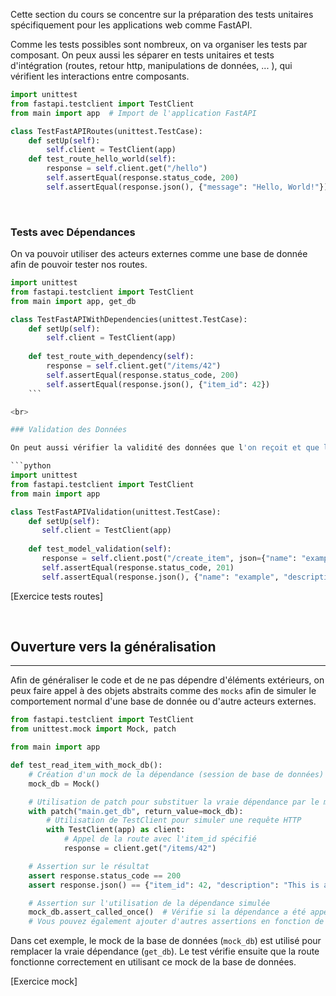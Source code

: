 Cette section du cours se concentre sur la préparation des tests unitaires spécifiquement pour les applications web comme FastAPI.

Comme les tests possibles sont nombreux, on va organiser les tests par composant. On peux aussi les séparer en tests unitaires et tests d'intégration (routes, retour http, manipulations de données, ... ), qui vérifient les interactions entre composants.

```python
import unittest
from fastapi.testclient import TestClient
from main import app  # Import de l'application FastAPI

class TestFastAPIRoutes(unittest.TestCase):
    def setUp(self):
        self.client = TestClient(app)
    def test_route_hello_world(self):
        response = self.client.get("/hello")
        self.assertEqual(response.status_code, 200)
        self.assertEqual(response.json(), {"message": "Hello, World!"})
```

<br>

### Tests avec Dépendances

On va pouvoir utiliser des acteurs externes comme une base de donnée afin de pouvoir tester nos routes.

```python
import unittest
from fastapi.testclient import TestClient
from main import app, get_db

class TestFastAPIWithDependencies(unittest.TestCase):
    def setUp(self):
        self.client = TestClient(app)
        
    def test_route_with_dependency(self):
        response = self.client.get("/items/42")
        self.assertEqual(response.status_code, 200)
        self.assertEqual(response.json(), {"item_id": 42})
    ```

<br>

### Validation des Données

On peut aussi vérifier la validité des données que l'on reçoit et que l'on ressort.

```python
import unittest
from fastapi.testclient import TestClient
from main import app

class TestFastAPIValidation(unittest.TestCase):
    def setUp(self):
       self.client = TestClient(app)
       
    def test_model_validation(self):
       response = self.client.post("/create_item", json={"name": "example", "description": "test"})
       self.assertEqual(response.status_code, 201)
       self.assertEqual(response.json(), {"name": "example", "description": "test"})
   ```


[Exercice tests routes]

<br>

## Ouverture vers la généralisation

---

Afin de généraliser le code et de ne pas dépendre d'éléments extérieurs, on peux faire appel à des objets abstraits comme des `mocks` afin de simuler le comportement normal d'une base de donnée ou d'autre acteurs externes.

```python
from fastapi.testclient import TestClient
from unittest.mock import Mock, patch

from main import app

def test_read_item_with_mock_db():
    # Création d'un mock de la dépendance (session de base de données)
    mock_db = Mock()

    # Utilisation de patch pour substituer la vraie dépendance par le mock
    with patch("main.get_db", return_value=mock_db):
        # Utilisation de TestClient pour simuler une requête HTTP
        with TestClient(app) as client:
            # Appel de la route avec l'item_id spécifié
            response = client.get("/items/42")

    # Assertion sur le résultat
    assert response.status_code == 200
    assert response.json() == {"item_id": 42, "description": "This is an item from the database"}

    # Assertion sur l'utilisation de la dépendance simulée
    mock_db.assert_called_once()  # Vérifie si la dépendance a été appelée exactement une fois
    # Vous pouvez également ajouter d'autres assertions en fonction de ce que vous voulez vérifier sur l'utilisation du mock

```

Dans cet exemple, le mock de la base de données (`mock_db`) est utilisé pour remplacer la vraie dépendance (`get_db`). Le test vérifie ensuite que la route fonctionne correctement en utilisant ce mock de la base de données.

[Exercice mock]
